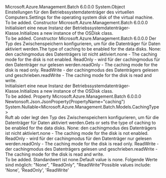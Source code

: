 <Type Name="OSDisk" FullName="Microsoft.Azure.Management.Batch.Models.OSDisk">
  <TypeSignature Language="C#" Value="public class OSDisk" />
  <TypeSignature Language="ILAsm" Value=".class public auto ansi beforefieldinit OSDisk extends System.Object" />
  <TypeSignature Language="DocId" Value="T:Microsoft.Azure.Management.Batch.Models.OSDisk" />
  <TypeSignature Language="VB.NET" Value="Public Class OSDisk" />
  <TypeSignature Language="F#" Value="type OSDisk = class" />
  <AssemblyInfo>
    <AssemblyName>Microsoft.Azure.Management.Batch</AssemblyName>
    <AssemblyVersion>6.0.0.0</AssemblyVersion>
  </AssemblyInfo>
  <Base>
    <BaseTypeName>System.Object</BaseTypeName>
  </Base>
  <Interfaces />
  <Docs>
    <summary>
            <span data-ttu-id="fdcc5-101">Einstellungen für den Betriebssystemdatenträger des virtuellen Computers.</span><span class="sxs-lookup"><span data-stu-id="fdcc5-101">Settings for the operating system disk of the virtual machine.</span></span>
            </summary>
    <remarks>To be added.</remarks>
  </Docs>
  <Members>
    <Member MemberName=".ctor">
      <MemberSignature Language="C#" Value="public OSDisk ();" />
      <MemberSignature Language="ILAsm" Value=".method public hidebysig specialname rtspecialname instance void .ctor() cil managed" />
      <MemberSignature Language="DocId" Value="M:Microsoft.Azure.Management.Batch.Models.OSDisk.#ctor" />
      <MemberSignature Language="VB.NET" Value="Public Sub New ()" />
      <MemberType>Constructor</MemberType>
      <AssemblyInfo>
        <AssemblyName>Microsoft.Azure.Management.Batch</AssemblyName>
        <AssemblyVersion>6.0.0.0</AssemblyVersion>
      </AssemblyInfo>
      <Parameters />
      <Docs>
        <summary>
            <span data-ttu-id="fdcc5-102">Initialisiert eine neue Instanz der Betriebssystemdatenträger-Klasse.</span><span class="sxs-lookup"><span data-stu-id="fdcc5-102">Initializes a new instance of the OSDisk class.</span></span>
            </summary>
        <remarks>To be added.</remarks>
      </Docs>
    </Member>
    <Member MemberName=".ctor">
      <MemberSignature Language="C#" Value="public OSDisk (Nullable&lt;Microsoft.Azure.Management.Batch.Models.CachingType&gt; caching = null);" />
      <MemberSignature Language="ILAsm" Value=".method public hidebysig specialname rtspecialname instance void .ctor(valuetype System.Nullable`1&lt;valuetype Microsoft.Azure.Management.Batch.Models.CachingType&gt; caching) cil managed" />
      <MemberSignature Language="DocId" Value="M:Microsoft.Azure.Management.Batch.Models.OSDisk.#ctor(System.Nullable{Microsoft.Azure.Management.Batch.Models.CachingType})" />
      <MemberSignature Language="VB.NET" Value="Public Sub New (Optional caching As Nullable(Of CachingType) = null)" />
      <MemberSignature Language="F#" Value="new Microsoft.Azure.Management.Batch.Models.OSDisk : Nullable&lt;Microsoft.Azure.Management.Batch.Models.CachingType&gt; -&gt; Microsoft.Azure.Management.Batch.Models.OSDisk" Usage="new Microsoft.Azure.Management.Batch.Models.OSDisk caching" />
      <MemberType>Constructor</MemberType>
      <AssemblyInfo>
        <AssemblyName>Microsoft.Azure.Management.Batch</AssemblyName>
        <AssemblyVersion>6.0.0.0</AssemblyVersion>
      </AssemblyInfo>
      <Parameters>
        <Parameter Name="caching" Type="System.Nullable&lt;Microsoft.Azure.Management.Batch.Models.CachingType&gt;" />
      </Parameters>
      <Docs>
        <param name="caching"><span data-ttu-id="fdcc5-103">Der Typ des Zwischenspeichern konfigurieren, um für die Datenträger für Daten aktiviert werden.</span><span class="sxs-lookup"><span data-stu-id="fdcc5-103">The type of caching to be enabled for the data disks.</span></span> <span data-ttu-id="fdcc5-104">None: den cachingmodus des Datenträgers ist nicht aktiviert.</span><span class="sxs-lookup"><span data-stu-id="fdcc5-104">none - The caching mode for the disk is not enabled.</span></span>
            <span data-ttu-id="fdcc5-105">ReadOnly - wird für der cachingmodus für den Datenträger nur gelesen werden.</span><span class="sxs-lookup"><span data-stu-id="fdcc5-105">readOnly - The caching mode for the disk is read only.</span></span> <span data-ttu-id="fdcc5-106">ReadWrite - der cachingmodus des Datenträgers gelesen und geschrieben.</span><span class="sxs-lookup"><span data-stu-id="fdcc5-106">readWrite - The caching mode for the disk is read and write.</span></span></param>
        <summary>
            <span data-ttu-id="fdcc5-107">Initialisiert eine neue Instanz der Betriebssystemdatenträger-Klasse.</span><span class="sxs-lookup"><span data-stu-id="fdcc5-107">Initializes a new instance of the OSDisk class.</span></span>
            </summary>
        <remarks>To be added.</remarks>
      </Docs>
    </Member>
    <Member MemberName="Caching">
      <MemberSignature Language="C#" Value="public Nullable&lt;Microsoft.Azure.Management.Batch.Models.CachingType&gt; Caching { get; set; }" />
      <MemberSignature Language="ILAsm" Value=".property instance valuetype System.Nullable`1&lt;valuetype Microsoft.Azure.Management.Batch.Models.CachingType&gt; Caching" />
      <MemberSignature Language="DocId" Value="P:Microsoft.Azure.Management.Batch.Models.OSDisk.Caching" />
      <MemberSignature Language="VB.NET" Value="Public Property Caching As Nullable(Of CachingType)" />
      <MemberSignature Language="F#" Value="member this.Caching : Nullable&lt;Microsoft.Azure.Management.Batch.Models.CachingType&gt; with get, set" Usage="Microsoft.Azure.Management.Batch.Models.OSDisk.Caching" />
      <MemberType>Property</MemberType>
      <AssemblyInfo>
        <AssemblyName>Microsoft.Azure.Management.Batch</AssemblyName>
        <AssemblyVersion>6.0.0.0</AssemblyVersion>
      </AssemblyInfo>
      <Attributes>
        <Attribute>
          <AttributeName>Newtonsoft.Json.JsonProperty(PropertyName="caching")</AttributeName>
        </Attribute>
      </Attributes>
      <ReturnValue>
        <ReturnType>System.Nullable&lt;Microsoft.Azure.Management.Batch.Models.CachingType&gt;</ReturnType>
      </ReturnValue>
      <Docs>
        <summary>
            <span data-ttu-id="fdcc5-108">Ruft ab oder legt den Typ des Zwischenspeichern konfigurieren, um für die Datenträger für Daten aktiviert werden.</span><span class="sxs-lookup"><span data-stu-id="fdcc5-108">Gets or sets the type of caching to be enabled for the data disks.</span></span>
            <span data-ttu-id="fdcc5-109">None: den cachingmodus des Datenträgers ist nicht aktiviert.</span><span class="sxs-lookup"><span data-stu-id="fdcc5-109">none - The caching mode for the disk is not enabled.</span></span> <span data-ttu-id="fdcc5-110">ReadOnly - wird für der cachingmodus für den Datenträger nur gelesen werden.</span><span class="sxs-lookup"><span data-stu-id="fdcc5-110">readOnly - The caching mode for the disk is read only.</span></span> <span data-ttu-id="fdcc5-111">ReadWrite - der cachingmodus des Datenträgers gelesen und geschrieben.</span><span class="sxs-lookup"><span data-stu-id="fdcc5-111">readWrite - The caching mode for the disk is read and write.</span></span>
            </summary>
        <value>To be added.</value>
        <remarks>
            <span data-ttu-id="fdcc5-112">Standardwert ist none.</span><span class="sxs-lookup"><span data-stu-id="fdcc5-112">Default value is none.</span></span> <span data-ttu-id="fdcc5-113">Folgende Werte sind möglich: "None", "ReadOnly", "ReadWrite"</span><span class="sxs-lookup"><span data-stu-id="fdcc5-113">Possible values include: 'None', 'ReadOnly', 'ReadWrite'</span></span>
            </remarks>
      </Docs>
    </Member>
  </Members>
</Type>